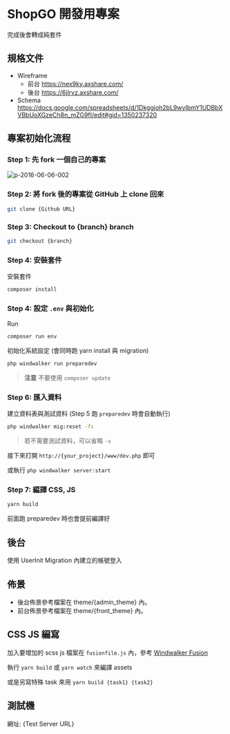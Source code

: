 # ShopGO 開發用專案

完成後會轉成純套件

## 規格文件

- Wireframe
    - 前台 https://nex9ky.axshare.com/
    - 後台 https://6jlrvz.axshare.com/
- Schema https://docs.google.com/spreadsheets/d/1Dkggjoh2bL9wyIbmY1UDBbXVBbUoXGzeCh8n_mZG9fI/edit#gid=1350237320

## 專案初始化流程

### Step 1: 先 fork 一個自己的專案

![p-2016-06-06-002](https://cloud.githubusercontent.com/assets/1639206/15809412/3a984f0c-2bc3-11e6-815f-279e1346a9b7.jpg)

### Step 2: 將 fork 後的專案從 GitHub 上 clone 回來

```bash
git clone {Github URL}
```

### Step 3: Checkout to {branch} branch

```bash
git checkout {branch}
```

### Step 4: 安裝套件

安裝套件

``` bash
composer install
```

### Step 4: 設定 `.env` 與初始化

Run

```bash
composer run env
```

初始化系統設定 (會同時跑 yarn install 與 migration)

``` bash
php windwalker run preparedev
```

> **注意** 不要使用 `composer update`

### Step 6: 匯入資料

建立資料表與測試資料 (Step 5 跑 `preparedev` 時會自動執行)

```bash
php windwalker mig:reset -fs
```

> 若不需要測試資料，可以省略 `-s`

接下來打開 `http://{your_project}/www/dev.php` 即可

或執行 `php windwalker server:start`

### Step 7: 編譯 CSS, JS

```bash
yarn build
```

前面跑 preparedev 時也會提前編譯好

## 後台

使用 UserInit Migration 內建立的帳號登入

## 佈景

- 後台佈景參考檔案在 theme/{admin_theme} 內。
- 前台佈景參考檔案在 theme/{front_theme} 內。

## CSS JS 編寫

加入要增加的 scss js 檔案在 `fusionfile.js` 內，參考 [Windwalker Fusion](https://github.com/windwalker-io/core/tree/master/assets/fusion#readme)

執行 `yarn build` 或 `yarn watch` 來編譯 assets

或是另寫特殊 task 來用 `yarn build {task1} {task2}`

## 測試機

網址: {Test Server URL}
